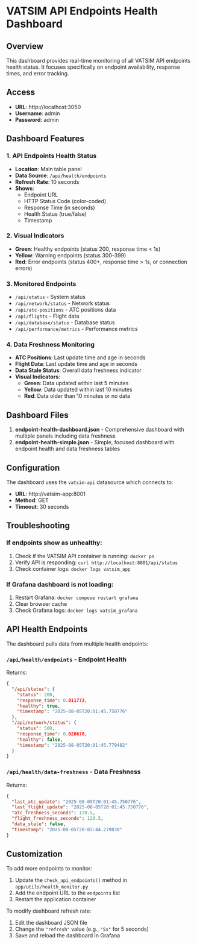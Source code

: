 # VATSIM API Endpoints Health Dashboard

## Overview

This dashboard provides real-time monitoring of all VATSIM API endpoints health status. It focuses specifically on endpoint availability, response times, and error tracking.

## Access

- **URL**: http://localhost:3050
- **Username**: admin
- **Password**: admin

## Dashboard Features

### 1. API Endpoints Health Status
- **Location**: Main table panel
- **Data Source**: `/api/health/endpoints`
- **Refresh Rate**: 10 seconds
- **Shows**:
  - Endpoint URL
  - HTTP Status Code (color-coded)
  - Response Time (in seconds)
  - Health Status (true/false)
  - Timestamp

### 2. Visual Indicators
- **Green**: Healthy endpoints (status 200, response time < 1s)
- **Yellow**: Warning endpoints (status 300-399)
- **Red**: Error endpoints (status 400+, response time > 1s, or connection errors)

### 3. Monitored Endpoints
- `/api/status` - System status
- `/api/network/status` - Network status
- `/api/atc-positions` - ATC positions data
- `/api/flights` - Flight data
- `/api/database/status` - Database status
- `/api/performance/metrics` - Performance metrics

### 4. Data Freshness Monitoring
- **ATC Positions**: Last update time and age in seconds
- **Flight Data**: Last update time and age in seconds
- **Data Stale Status**: Overall data freshness indicator
- **Visual Indicators**:
  - **Green**: Data updated within last 5 minutes
  - **Yellow**: Data updated within last 10 minutes
  - **Red**: Data older than 10 minutes or no data

## Dashboard Files

1. **endpoint-health-dashboard.json** - Comprehensive dashboard with multiple panels including data freshness
2. **endpoint-health-simple.json** - Simple, focused dashboard with endpoint health and data freshness tables

## Configuration

The dashboard uses the `vatsim-api` datasource which connects to:
- **URL**: http://vatsim-app:8001
- **Method**: GET
- **Timeout**: 30 seconds

## Troubleshooting

### If endpoints show as unhealthy:
1. Check if the VATSIM API container is running: `docker ps`
2. Verify API is responding: `curl http://localhost:8001/api/status`
3. Check container logs: `docker logs vatsim_app`

### If Grafana dashboard is not loading:
1. Restart Grafana: `docker compose restart grafana`
2. Clear browser cache
3. Check Grafana logs: `docker logs vatsim_grafana`

## API Health Endpoints

The dashboard pulls data from multiple health endpoints:

### `/api/health/endpoints` - Endpoint Health
Returns:

```json
{
  "/api/status": {
    "status": 200,
    "response_time": 0.011773,
    "healthy": true,
    "timestamp": "2025-08-05T20:01:45.750776"
  },
  "/api/network/status": {
    "status": 500,
    "response_time": 0.028678,
    "healthy": false,
    "timestamp": "2025-08-05T20:01:45.779482"
  }
}
```

### `/api/health/data-freshness` - Data Freshness
Returns:

```json
{
  "last_atc_update": "2025-08-05T20:01:45.750776",
  "last_flight_update": "2025-08-05T20:01:45.750776",
  "atc_freshness_seconds": 120.5,
  "flight_freshness_seconds": 120.5,
  "data_stale": false,
  "timestamp": "2025-08-05T20:03:44.279830"
}
```

## Customization

To add more endpoints to monitor:
1. Update the `check_api_endpoints()` method in `app/utils/health_monitor.py`
2. Add the endpoint URL to the `endpoints` list
3. Restart the application container

To modify dashboard refresh rate:
1. Edit the dashboard JSON file
2. Change the `"refresh"` value (e.g., `"5s"` for 5 seconds)
3. Save and reload the dashboard in Grafana 